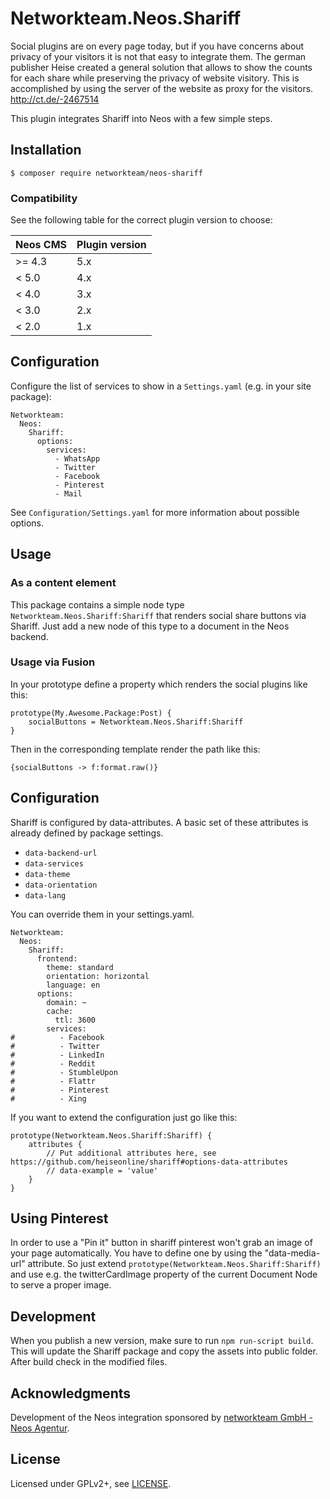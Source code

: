 # Networkteam.Neos.Shariff

Social plugins are on every page today, but if you have concerns about privacy of your visitors it is not that easy
to integrate them. The german publisher Heise created a general solution that allows to show the counts for each share
while preserving the privacy of website visitory. This is accomplished by using the server of the website as proxy for
the visitors. http://ct.de/-2467514

This plugin integrates Shariff into Neos with a few simple steps.

## Installation

    $ composer require networkteam/neos-shariff

### Compatibility

See the following table for the correct plugin version to choose:

| Neos CMS | Plugin version |
| -------- | -------------- |
| >= 4.3   | 5.x            |
| < 5.0    | 4.x            |
| < 4.0    | 3.x            |
| < 3.0    | 2.x            |
| < 2.0    | 1.x            |

## Configuration

Configure the list of services to show in a `Settings.yaml` (e.g. in your site package):

    Networkteam:
      Neos:
        Shariff:
          options:
            services:
              - WhatsApp
              - Twitter
              - Facebook
              - Pinterest
              - Mail

See `Configuration/Settings.yaml` for more information about possible options.

## Usage

### As a content element

This package contains a simple node type `Networkteam.Neos.Shariff:Shariff` that renders social
share buttons via Shariff. Just add a new node of this type to a document in the Neos backend.

### Usage via Fusion

In your prototype define a property which renders the social plugins like this:

    prototype(My.Awesome.Package:Post) {
        socialButtons = Networkteam.Neos.Shariff:Shariff
    }

Then in the corresponding template render the path like this:

    {socialButtons -> f:format.raw()}

## Configuration

Shariff is configured by data-attributes. A basic set of these attributes is already defined by package settings.

* `data-backend-url`
* `data-services`
* `data-theme`
* `data-orientation`
* `data-lang`

You can override them in your settings.yaml.

    Networkteam:
      Neos:
        Shariff:
          frontend:
            theme: standard
            orientation: horizontal
            language: en
          options:
            domain: ~
            cache:
              ttl: 3600
            services:
    #          - Facebook
    #          - Twitter
    #          - LinkedIn
    #          - Reddit
    #          - StumbleUpon
    #          - Flattr
    #          - Pinterest
    #          - Xing

If you want to extend the configuration just go like this:

    prototype(Networkteam.Neos.Shariff:Shariff) {
        attributes {
            // Put additional attributes here, see https://github.com/heiseonline/shariff#options-data-attributes
            // data-example = 'value'
        }
    }

## Using Pinterest

In order to use a "Pin it" button in shariff pinterest won't grab an image of your page automatically.
You have to define one by using the "data-media-url" attribute. So just extend
`prototype(Networkteam.Neos.Shariff:Shariff)` and use e.g. the twitterCardImage property of the current Document Node to
serve a proper image.

## Development

When you publish a new version, make sure to run `npm run-script build`. This will update the Shariff package and copy the assets into public folder.
After build check in the modified files.

## Acknowledgments

Development of the Neos integration sponsored by [networkteam GmbH - Neos Agentur](https://networkteam.com/fokus/neos-cms.html).

## License

Licensed under GPLv2+, see [LICENSE](LICENSE).

